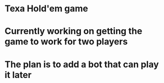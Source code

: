 # Texa Hold'em game
# Currently working on getting the game to work for two players
# The plan is to add a bot that can play it later